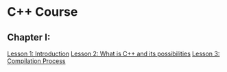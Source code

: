 
# C++ Course
## Chapter I: 
[Lesson 1: Introduction](Courses/C++/Chapter%20I/Lesson%201:%20Introduction.md)
[Lesson 2: What is C++ and its possibilities](Courses/C++/Chapter%20I/Lesson%202:%20What%20is%20C++%20and%20its%20possibilities.md)
[Lesson 3: Compilation Process](Courses/C++/Chapter%20I/Lesson%203:%20Compilation%20Process.md)
